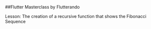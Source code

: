 ##Flutter Masterclass by Flutterando

Lesson: The creation of a recursive function that shows the Fibonacci Sequence
